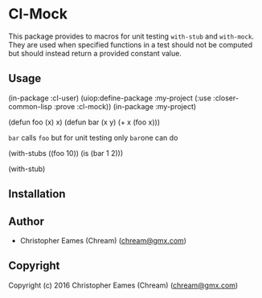# Cl-Mock

This package provides to macros for unit testing ```with-stub``` and ```with-mock```. They are used when specified functions in a test
should not be computed but should instead return a provided constant value.

## Usage

(in-package :cl-user)
(uiop:define-package :my-project
    (:use :closer-common-lisp
          :prove
          :cl-mock))
(in-package :my-project)

(defun foo (x) x)
(defun bar (x y) (+ x (foo x)))

```bar``` calls ```foo``` but for unit testing
only ```bar```one can do

(with-stubs ((foo 10))
  (is (bar 1 2)))


(with-stub)


## Installation

## Author

* Christopher Eames (Chream) (chream@gmx.com)

## Copyright

Copyright (c) 2016 Christopher Eames (Chream) (chream@gmx.com)

